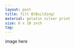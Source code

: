 ```yaml
---
layout: post
title: Tilt B(Building)
material: gelatin silver print
size: 8 x 10 inch
tag:
---
```


image here
